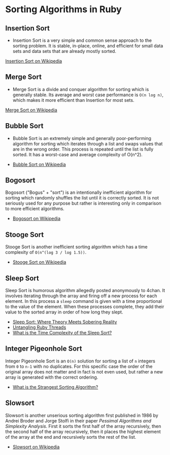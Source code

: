 # Sorting Algorithms in Ruby

## Insertion Sort

* Insertion Sort is a very simple and common sense approach to the sorting problem. It is stable, in-place, online, and efficient for small data sets and data sets that are already mostly sorted.

[Insertion Sort on Wikipedia](http://en.wikipedia.org/wiki/Insertion_sort)

## Merge Sort

* Merge Sort is a divide and conquer algorithm for sorting which is generally stable. Its average and worst case performance is `O(n log n)`, which makes it more efficient than Insertion for most sets.

[Merge Sort on Wikipedia](http://en.wikipedia.org/wiki/Merge_sort)

## Bubble Sort

* Bubble Sort is an extremely simple and generally poor-performing algorithm for sorting which iterates through a list and swaps values that are in the wrong order. This process is repeated until the list is fully sorted. It has a worst-case and average complexity of O(n^2).

* [Bubble Sort on Wikipedia](https://en.wikipedia.org/wiki/Bubble_sort)

## Bogosort

Bogosort ("Bogus" + "sort") is an intentionally inefficient algorithm for sorting which randomly shuffles the list until it is correctly sorted. It is not seriously used for any purpose but rather is interesting only in comparison to more efficient algorithms.

* [Bogosort on Wikipedia](https://en.wikipedia.org/wiki/Bogosort)

## Stooge Sort

Stooge Sort is another inefficient sorting algorithm which has a time complexity of `O(n^(log 3 / log 1.5))`.

* [Stooge Sort on Wikipedia](https://en.wikipedia.org/wiki/Stooge_sort)

## Sleep Sort

Sleep Sort is humorous algorithm allegedly posted anonymously to 4chan. It involves iterating through the array and firing off a new process for each element. In this process a `sleep` command is given with a time proportional to the value of the element. When these processes complete, they add their value to the sorted array in order of how long they slept.

* [Sleep Sort: Where Theory Meets Sobering Reality](https://dev.to/sishaarrao/sleep-sort-where-theory-meets-sobering-reality-b3m)
* [Untangling Ruby Threads](https://thoughtbot.com/blog/untangling-ruby-threads)
* [What is the Time Complexity of the Sleep Sort?](https://stackoverflow.com/questions/6474318/what-is-the-time-complexity-of-the-sleep-sort)

## Integer Pigeonhole Sort

Integer Pigeonhole Sort is an `O(n)` solution for sorting a list of `n` integers from `0` to `n-1` with no duplicates. For this specific case the order of the original array does not matter and in fact is not even used, but rather a new array is generated with the correct ordering.

* [What is the Strangest Sorting Algorithm?](https://www.quora.com/What-is-the-strangest-sorting-algorithm)

## Slowsort

Slowsort is another unserious sorting algorithm first published in 1986 by Andrei Broder and Jorge Stolfi in their paper _Pessimal Algorithms and Simplexity Analysis_. First it sorts the first half of the array recursively, then the second half of the array recursively, then it places the highest element of the array at the end and recursively sorts the rest of the list.

* [Slowsort on Wikipedia](https://en.wikipedia.org/wiki/Slowsort)